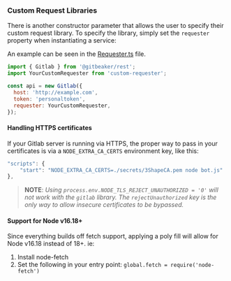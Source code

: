### Custom Request Libraries

There is another constructor parameter that allows the user to specify their custom request library. To specify the library, simply set the `requester` property when instantiating a service:

An example can be seen in the [Requester.ts](./packages/rest/src/Requester.ts) file.

```javascript
import { Gitlab } from '@gitbeaker/rest';
import YourCustomRequester from 'custom-requester';

const api = new Gitlab({
  host: 'http://example.com',
  token: 'personaltoken',
  requester: YourCustomRequester,
});
```

#### Handling HTTPS certificates

If your Gitlab server is running via HTTPS, the proper way to pass in your certificates is via a `NODE_EXTRA_CA_CERTS` environment key, like this:

```js
"scripts": {
    "start": "NODE_EXTRA_CA_CERTS=./secrets/3ShapeCA.pem node bot.js"
},
```

> **NOTE**: _Using `process.env.NODE_TLS_REJECT_UNAUTHORIZED = '0'` will not work with the `gitlab` library. The `rejectUnauthorized` key is the only way to allow insecure certificates to be bypassed._

#### Support for Node v16.18+

Since everything builds off fetch support, applying a poly fill will allow for Node v16.18 instead of 18+. ie:

1. Install node-fetch
2. Set the following in your entry point: `global.fetch = require('node-fetch')`
